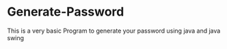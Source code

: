 # Generate-Password
This is a very basic Program to generate your password using java and java swing